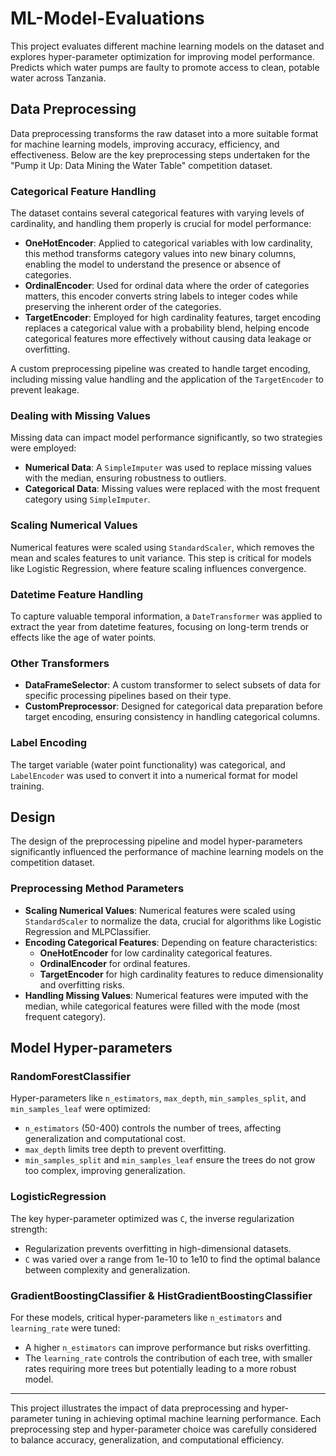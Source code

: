 # ML-Model-Evaluations

This project evaluates different machine learning models on the dataset and explores hyper-parameter optimization for improving model performance. Predicts which water pumps are faulty to promote access to clean, potable water across Tanzania.

## Data Preprocessing

Data preprocessing transforms the raw dataset into a more suitable format for machine learning models, improving accuracy, efficiency, and effectiveness. Below are the key preprocessing steps undertaken for the "Pump it Up: Data Mining the Water Table" competition dataset.

### Categorical Feature Handling

The dataset contains several categorical features with varying levels of cardinality, and handling them properly is crucial for model performance:

- **OneHotEncoder**: Applied to categorical variables with low cardinality, this method transforms category values into new binary columns, enabling the model to understand the presence or absence of categories.
- **OrdinalEncoder**: Used for ordinal data where the order of categories matters, this encoder converts string labels to integer codes while preserving the inherent order of the categories.
- **TargetEncoder**: Employed for high cardinality features, target encoding replaces a categorical value with a probability blend, helping encode categorical features more effectively without causing data leakage or overfitting.

A custom preprocessing pipeline was created to handle target encoding, including missing value handling and the application of the `TargetEncoder` to prevent leakage.

### Dealing with Missing Values

Missing data can impact model performance significantly, so two strategies were employed:

- **Numerical Data**: A `SimpleImputer` was used to replace missing values with the median, ensuring robustness to outliers.
- **Categorical Data**: Missing values were replaced with the most frequent category using `SimpleImputer`.

### Scaling Numerical Values

Numerical features were scaled using `StandardScaler`, which removes the mean and scales features to unit variance. This step is critical for models like Logistic Regression, where feature scaling influences convergence.

### Datetime Feature Handling

To capture valuable temporal information, a `DateTransformer` was applied to extract the year from datetime features, focusing on long-term trends or effects like the age of water points.

### Other Transformers

- **DataFrameSelector**: A custom transformer to select subsets of data for specific processing pipelines based on their type.
- **CustomPreprocessor**: Designed for categorical data preparation before target encoding, ensuring consistency in handling categorical columns.

### Label Encoding

The target variable (water point functionality) was categorical, and `LabelEncoder` was used to convert it into a numerical format for model training.

## Design

The design of the preprocessing pipeline and model hyper-parameters significantly influenced the performance of machine learning models on the competition dataset.

### Preprocessing Method Parameters

- **Scaling Numerical Values**: Numerical features were scaled using `StandardScaler` to normalize the data, crucial for algorithms like Logistic Regression and MLPClassifier.
- **Encoding Categorical Features**: Depending on feature characteristics:
  - **OneHotEncoder** for low cardinality categorical features.
  - **OrdinalEncoder** for ordinal features.
  - **TargetEncoder** for high cardinality features to reduce dimensionality and overfitting risks.
- **Handling Missing Values**: Numerical features were imputed with the median, while categorical features were filled with the mode (most frequent category).

## Model Hyper-parameters

### RandomForestClassifier

Hyper-parameters like `n_estimators`, `max_depth`, `min_samples_split`, and `min_samples_leaf` were optimized:

- `n_estimators` (50-400) controls the number of trees, affecting generalization and computational cost.
- `max_depth` limits tree depth to prevent overfitting.
- `min_samples_split` and `min_samples_leaf` ensure the trees do not grow too complex, improving generalization.

### LogisticRegression

The key hyper-parameter optimized was `C`, the inverse regularization strength:

- Regularization prevents overfitting in high-dimensional datasets.
- `C` was varied over a range from 1e-10 to 1e10 to find the optimal balance between complexity and generalization.

### GradientBoostingClassifier & HistGradientBoostingClassifier

For these models, critical hyper-parameters like `n_estimators` and `learning_rate` were tuned:

- A higher `n_estimators` can improve performance but risks overfitting.
- The `learning_rate` controls the contribution of each tree, with smaller rates requiring more trees but potentially leading to a more robust model.

---

This project illustrates the impact of data preprocessing and hyper-parameter tuning in achieving optimal machine learning performance. Each preprocessing step and hyper-parameter choice was carefully considered to balance accuracy, generalization, and computational efficiency.
